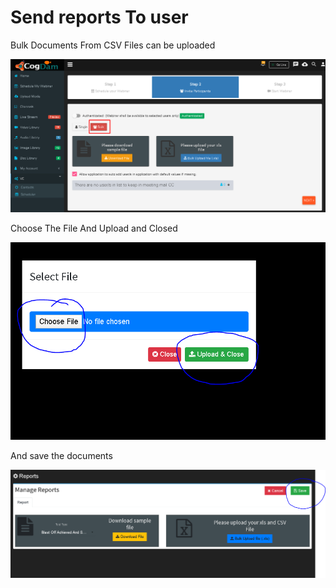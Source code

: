 # Send reports To user

Bulk Documents From CSV Files can be uploaded

![](../.gitbook/assets/image%20%28108%29.png)

Choose The File And Upload and Closed

![](../.gitbook/assets/image%20%28203%29.png)

And save the documents

![](../.gitbook/assets/image%20%28205%29.png)

